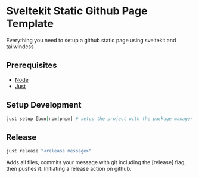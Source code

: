 # Sveltekit Static Github Page Template

Everything you need to setup a github static page using sveltekit and tailwindcss

## Prerequisites
- [Node](https://nodejs.org/en/download)
- [Just](https://github.com/casey/just)

## Setup Development
```bash
just setup [bun|npm|pnpm] # setup the project with the package manager of your choice, defaults to bun
```

## Release
```bash
just release "<release message>"
```
Adds all files, commits your message with git including the [release] flag, then pushes it. Initiating a release action on github.